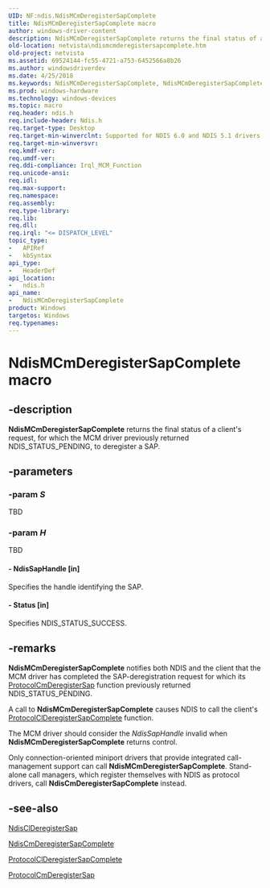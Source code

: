 ```yaml
---
UID: NF:ndis.NdisMCmDeregisterSapComplete
title: NdisMCmDeregisterSapComplete macro
author: windows-driver-content
description: NdisMCmDeregisterSapComplete returns the final status of a client's request, for which the MCM driver previously returned NDIS_STATUS_PENDING, to deregister a SAP.
old-location: netvista\ndismcmderegistersapcomplete.htm
old-project: netvista
ms.assetid: 69524144-fc55-4721-a753-6452566a8b26
ms.author: windowsdriverdev
ms.date: 4/25/2018
ms.keywords: NdisMCmDeregisterSapComplete, NdisMCmDeregisterSapComplete macro [Network Drivers Starting with Windows Vista], condis_mcm_ref_c7c4035b-8227-418a-895d-9b14027ce4c4.xml, ndis/NdisMCmDeregisterSapComplete, netvista.ndismcmderegistersapcomplete
ms.prod: windows-hardware
ms.technology: windows-devices
ms.topic: macro
req.header: ndis.h
req.include-header: Ndis.h
req.target-type: Desktop
req.target-min-winverclnt: Supported for NDIS 6.0 and NDIS 5.1 drivers (see    NdisMCmDeregisterSapComplete   (NDIS 5.1)) in Windows Vista. Supported for NDIS 5.1 drivers (see    NdisMCmDeregisterSapComplete   (NDIS 5.1)) in Windows XP.
req.target-min-winversvr: 
req.kmdf-ver: 
req.umdf-ver: 
req.ddi-compliance: Irql_MCM_Function
req.unicode-ansi: 
req.idl: 
req.max-support: 
req.namespace: 
req.assembly: 
req.type-library: 
req.lib: 
req.dll: 
req.irql: "<= DISPATCH_LEVEL"
topic_type:
-	APIRef
-	kbSyntax
api_type:
-	HeaderDef
api_location:
-	ndis.h
api_name:
-	NdisMCmDeregisterSapComplete
product: Windows
targetos: Windows
req.typenames: 
---
```


# NdisMCmDeregisterSapComplete macro


## -description


<b>NdisMCmDeregisterSapComplete</b> returns the final status of a client's request, for which the MCM driver
  previously returned NDIS_STATUS_PENDING, to deregister a SAP.


## -parameters




### -param _S_

TBD


### -param _H_

TBD






#### - NdisSapHandle [in]

Specifies the handle identifying the SAP.


#### - Status [in]

Specifies NDIS_STATUS_SUCCESS.


## -remarks



<b>NdisMCmDeregisterSapComplete</b> notifies both NDIS and the client that the MCM driver has completed
    the SAP-deregistration request for which its 
    <a href="https://msdn.microsoft.com/738c426e-aa4f-4f59-b955-fbf67071303f">
    ProtocolCmDeregisterSap</a> function previously returned NDIS_STATUS_PENDING.

A call to 
    <b>NdisMCmDeregisterSapComplete</b> causes NDIS to call the client's 
    <a href="https://msdn.microsoft.com/93f8f74a-8ad4-42ea-83cf-ddfcd7f55ce6">
    ProtocolClDeregisterSapComplete</a> function.

The MCM driver should consider the 
    <i>NdisSapHandle</i> invalid when 
    <b>NdisMCmDeregisterSapComplete</b> returns control.

Only connection-oriented miniport drivers that provide integrated call-management support can call 
    <b>NdisMCmDeregisterSapComplete</b>. Stand-alone call managers, which register themselves with NDIS as
    protocol drivers, call 
    <b>NdisCmDeregisterSapComplete</b> instead.




## -see-also




<a href="https://msdn.microsoft.com/library/windows/hardware/ff561628">NdisClDeregisterSap</a>



<a href="https://msdn.microsoft.com/library/windows/hardware/ff561659">NdisCmDeregisterSapComplete</a>



<a href="https://msdn.microsoft.com/93f8f74a-8ad4-42ea-83cf-ddfcd7f55ce6">
   ProtocolClDeregisterSapComplete</a>



<a href="https://msdn.microsoft.com/738c426e-aa4f-4f59-b955-fbf67071303f">ProtocolCmDeregisterSap</a>
 

 

